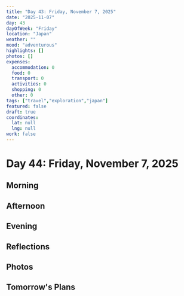 ```yaml
---
title: "Day 43: Friday, November 7, 2025"
date: "2025-11-07"
day: 43
dayOfWeek: "Friday"
location: "Japan"
weather: ""
mood: "adventurous"
highlights: []
photos: []
expenses:
  accommodation: 0
  food: 0
  transport: 0
  activities: 0
  shopping: 0
  other: 0
tags: ["travel","exploration","japan"]
featured: false
draft: true
coordinates:
  lat: null
  lng: null
work: false
---
```

# Day 44: Friday, November 7, 2025

## Morning

## Afternoon

## Evening

## Reflections

## Photos

## Tomorrow's Plans
